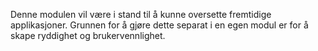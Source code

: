 Denne modulen vil være i stand til å kunne
oversette fremtidige applikasjoner.
Grunnen for å gjøre dette separat i en
egen modul er for å skape ryddighet og brukervennlighet.